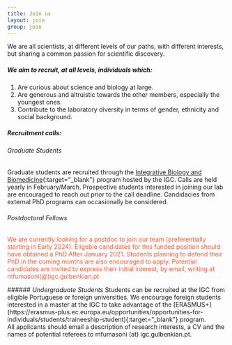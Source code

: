 ```yaml
---
title: Join us
layout: join
group: join
---
```


We are all scientists, at different levels of our paths, with different interests, but sharing a common passion for scientific discovery.

##### We aim to recruit, at all levels,  individuals which:

1. Are curious about science and biology at large.
2. Are generous and altruistic towards the other members, especially the youngest ones.
3. Contribute to the laboratory diversity in terms of gender, ethnicity and social background.

##### Recruitment calls:
###### <i>Graduate Students</i>
Graduate students are recruited through the [Integrative Biology and Biomedicine](https://gulbenkian.pt/ciencia/training/phd-programmes/ibb/){:target="_blank"} program hosted by the IGC. Calls are held yearly in February/March. Prospective students interested in joining our lab are encouraged to reach out prior to the call deadline. Candidacies from external PhD programs can occasionally be considered. 

###### <i>Postdoctoral Fellows</i>
<p style="color:#FF5733";>
We are currently looking for a postdoc to join our team (preferentially starting in Early 2024). Eligeble candidates for this funded position should have obtained a PhD After January 2021. Students planning to defend their PhD in the coming months are also encouraged to apply. Potential candidates are invited to express their initial interest, by email, writing at mfumasoni(@)igc.gulbenkian.pt  
</p>
###### <i>Undergraduate Students</i>
Students can be recruited at the IGC from eligible Portuguese or foreign universities. We encourage foreign students interested in a master at the IGC to take advantage of the [ERASMUS+](https://erasmus-plus.ec.europa.eu/opportunities/opportunities-for-individuals/students/traineeship-student){:target="_blank"} program.

<br>
All applicants should email a description of research interests, a CV and the names of potential referees to mfumasoni (at) igc.gulbenkian.pt.
